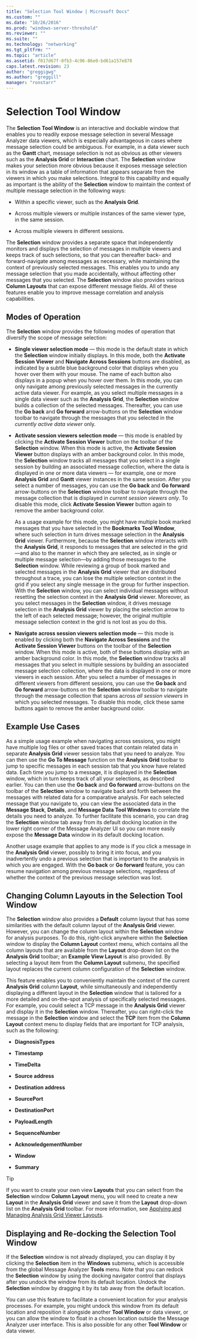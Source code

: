 ```yaml
---
title: "Selection Tool Window | Microsoft Docs"
ms.custom: ""
ms.date: "10/26/2016"
ms.prod: "windows-server-threshold"
ms.reviewer: ""
ms.suite: ""
ms.technology: "networking"
ms.tgt_pltfrm: ""
ms.topic: "article"
ms.assetid: f017d67f-0fb3-4c96-86e0-bd61a157e878
caps.latest.revision: 23
author: "greggigwg"
ms.author: "greggill"
manager: "ronstarr"
---
```

# Selection Tool Window
The **Selection** **Tool Window** is an interactive and dockable window that enables you to readily expose message selection in several Message Analyzer data viewers, which is especially advantageous in cases where message selection could be ambiguous. For example, in a data viewer such as the **Gantt** chart, message selection is not as obvious as other viewers such as the **Analysis Grid** or **Interaction** chart. The **Selection** window makes your selection more obvious because it exposes message selection in its window as a table of information that appears separate from the viewers in which you make selections. Integral to this capability and equally as important is the ability of the **Selection** window to maintain the context of multiple message selection in the following ways:  
  
-   Within a specific viewer, such as the **Analysis Grid**.  
  
-   Across multiple viewers or multiple instances of the same viewer type, in the same session.  
  
-   Across multiple viewers in different sessions.  
  
 The **Selection** window provides a separate space that independently monitors and displays the selection of messages in multiple viewers and keeps track of such selections, so that you can thereafter back- and forward-navigate among messages as necessary, while maintaining the context of previously selected messages. This enables you to undo any message selection that you made accidentally, without affecting other messages that you selected. The **Selection** window also provides various **Column Layouts** that can expose different message fields. All of these features enable you to improve message correlation and analysis capabilities.  
  
## Modes of Operation  
 The **Selection** window provides the following modes of operation that diversify the scope of message selection:  
  
-   **Single viewer selection mode** — this mode is the default state in which the **Selection** window initially displays. In this mode, both the **Activate Session Viewer** and **Navigate Across Sessions** buttons are disabled, as indicated by a subtle blue background color that displays when you hover over them with your mouse. The name of each button also displays in a popup when you hover over them. In this mode, you can only navigate among previously selected messages in the currently active data viewer. For example, as you select multiple messages in a single data viewer such as the **Analysis Grid**, the **Selection** window builds a collection of the selected messages. Thereafter, you can use the **Go back** and **Go forward** arrow-buttons on the **Selection** window toolbar to navigate through the messages that you selected in the *currently active data viewer* only.  
  
-   **Activate session viewers selection mode** — this mode is enabled by clicking the **Activate Session Viewer** button on the toolbar of the **Selection** window. When this mode is active, the **Activate Session Viewer** button displays with an amber background color. In this mode, the **Selection** window tracks all messages that you select in a single session by building an associated message collection, where the data is displayed in one or more data viewers — for example, one or more **Analysis Grid** and **Gantt** viewer instances in the same session. After you select a number of messages, you can use the **Go back** and **Go forward** arrow-buttons on the **Selection** window toolbar to navigate through the message collection that is displayed in *current session viewers only*. To disable this mode, click **Activate Session Viewer** button again to remove the amber background color.  
  
     As a usage example for this mode, you might have multiple book marked messages that you have selected in the **Bookmarks** **Tool Window**, where such selection in turn drives message selection in the **Analysis Grid** viewer. Furthermore, because the **Selection** window interacts with the **Analysis Grid**, it responds to messages that are selected in the grid—and also to the manner in which they are selected, as in single or multiple message selection—by adding those messages to the **Selection** window. While reviewing a group of book marked and selected messages in the **Analysis Grid** viewer that are distributed throughout a trace, you can lose the multiple selection context in the grid if you select any single message in the group for further inspection. With the **Selection** window, you can select individual messages without resetting the selection context in the **Analysis Grid** viewer. Moreover, as you select messages in the **Selection** window, it drives message selection in the **Analysis Grid** viewer by placing the selection arrow to the left of each selected message; however, the original multiple message selection context in the grid is not lost as you do this.  
  
-   **Navigate across session viewers selection mode** — this mode is enabled by clicking both the **Navigate Across Sessions** and the **Activate Session Viewer** buttons on the toolbar of the **Selection** window. When this mode is active, both of these buttons display with an amber background color. In this mode, the **Selection** window tracks all messages that you select in multiple sessions by building an associated message selection collection, where the data is displayed in one or more viewers in each session. After you select a number of messages in different viewers from different sessions, you can use the **Go back** and **Go forward** arrow-buttons on the **Selection** window toolbar to navigate through the message collection that spans across *all session viewers* in which you selected messages. To disable this mode, click these same buttons again to remove the amber background color.  
  
## Example Use Cases  
 As a simple usage example when navigating across sessions, you might have multiple log files or other saved traces that contain related data in separate **Analysis Grid** viewer session tabs that you need to analyze. You can then use the **Go To Message** function on the **Analysis Grid** toolbar to jump to specific messages in each session tab that you know have related data. Each time you jump to a message, it is displayed in the **Selection** window, which in turn keeps track of all your selections, as described earlier. You can then use the **Go back** and **Go forward** arrow-buttons on the toolbar of the **Selection** window to navigate back and forth between the messages with related data for a comparative analysis. For each selected message that you navigate to, you can view the associated data in the **Message Stack**, **Details**, and **Message Data**  **Tool Windows** to correlate the details you need to analyze. To further facilitate this scenario, you can drag the **Selection** window tab away from its default docking location in the lower right corner of the Message Analyzer UI so you can more easily expose the **Message Data** window in its default docking location.  
  
 Another usage example that applies to any mode is if you click a message in the **Analysis Grid** viewer, possibly to bring it into focus, and you inadvertently undo a previous selection that is important to the analysis in which you are engaged. With the **Go back** or **Go forward** feature, you can resume navigation among previous message selections, regardless of whether the context of the previous message selection was lost.  
  
## Changing Column Layouts in the Selection Tool Window  
 The **Selection** window also provides a **Default** column layout that has some similarities with the default column layout of the **Analysis Grid** viewer. However, you can change the column layout within the **Selection** window for analysis purposes. To do this, right-click anywhere within the **Selection** window to display the **Column Layout** context menu, which contains all the column layouts that are available from the **Layout** drop-down list on the **Analysis Grid** toolbar; an **Example View Layout** is also provided. By selecting a layout item from the **Column Layout** submenu, the specified layout replaces the current column configuration of the **Selection** window.  
  
 This feature enables you to conveniently maintain the context of the current **Analysis Grid** column **Layout**, while simultaneously and independently displaying a different layout in the **Selection** window that is tailored for a more detailed and on-the-spot analysis of specifically selected messages. For example, you could select a TCP message in the **Analysis Grid** viewer and display it in the **Selection** window. Thereafter, you can right-click the message in the **Selection** window and select the **TCP** item from the **Column Layout** context menu to display fields that are important for TCP analysis, such as the following:  
  
-   **DiagnosisTypes**  
  
-   **Timestamp**  
  
-   **TimeDelta**  
  
-   **Source address**  
  
-   **Destination address**  
  
-   **SourcePort**  
  
-   **DestinationPort**  
  
-   **PayloadLength**  
  
-   **SequenceNumber**  
  
-   **AcknowledgementNumber**  
  
-   **Window**  
  
-   **Summary**  
  
> [!TIP]
>  If you want to create your own view **Layouts** that you can select from the **Selection** window **Column Layout** menu, you will need to create a new **Layout** in the **Analysis Grid** viewer and save it from the **Layout** drop-down list on the **Analysis Grid** toolbar. For more information, see [Applying and Managing Analysis Grid Viewer Layouts](applying-and-managing-analysis-grid-viewer-layouts.md).  
  
## Displaying and Re-docking the Selection Tool Window  
 If the **Selection** window is not already displayed, you can display it by clicking the **Selection** item in the **Windows** submenu, which is accessible from the global Message Analyzer **Tools** menu. Note that you can redock the **Selection** window by using the docking navigator control that displays after you undock the window from its default location. Undock the **Selection** window by dragging it by its tab away from the default location.  
  
 You can use this feature to facilitate a convenient location for your analysis processes. For example, you might undock this window from its default location and reposition it alongside another **Tool Window** or data viewer, or you can allow the window to float in a chosen location outside the Message Analyzer user interface. This is also possible for any other **Tool Window** or data viewer.